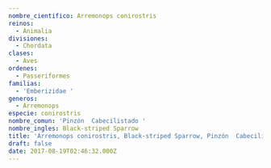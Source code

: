 ```yaml
---
nombre_cientifico: Arremonops conirostris
reinos:
  - Animalia
divisiones:
  - Chordata
clases:
  - Aves
ordenes:
  - Passeriformes
familias:
  - 'Emberizidae '
generos:
  - Arremonops
especie: conirostris
nombre_comun: 'Pinzón  Cabecilistado '
nombre_ingles: Black-striped Sparrow
title: 'Arremonops conirostris, Black-striped Sparrow, Pinzón  Cabecilistado '
draft: false
date: 2017-08-19T02:46:32.000Z
---
```


